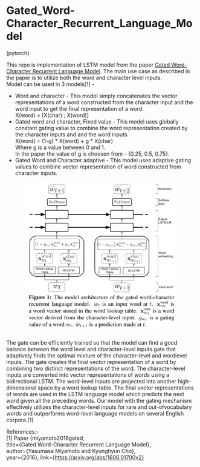 # Gated_Word-Character_Recurrent_Language_Model
(pytorch)

This repo is implementation of LSTM model from the paper [Gated Word-Character Recurrent Language Model](https://arxiv.org/pdf/1606.01700.pdf). The main use case as described in the paper is to utilize both the word and character level inputs.  
Model can be used in 3 models[1] -   
* Word and character -
This model simply concatenates the vector representations of a word constructed from the character input and the word input to get the final representation of a word.  
X(word) = [X(char) ; X(word)]
* Gated word and character, Fixed value -
This model uses globally constant gating value to combine the word representation created by the character inputs and and the word inputs.  
X(word) = (1-g) * X(word) + g * X(char)  
Where g is a value between 0 and 1.  
In the paper the value of g is choosen from - {0.25, 0.5, 0.75}.  
* Gated Word and  Character adaptive - This model uses adaptive gating values to combine vector representation of word constructed from character inputs.     

<center> <img src="https://github.com/arshadshk/GatedWord-Character_Recurrent_Language_Model/blob/master/model_architecture.JPG" width="400" height="400" /> </center>

The gate can be efficiently trained so that the
model can find a good balance between the word level and character-level inputs.gate that adaptively finds the optimal mixture of the character-level and wordlevel inputs. The gate creates the final vector representation of a word by combining two distinct representations of the word. The character-level inputs are converted into vector representations of words using a bidirectional LSTM. The word-level inputs are projected into another high-dimensional space by a word lookup table. The final vector representations of words are used in the LSTM language model which predicts the next word given all the preceding words. Our model with the gating mechanism effectively utilizes the character-level inputs for rare and out-ofvocabulary words and outperforms word-level language models on several English corpora.[1]


References:-  
[1] Paper {miyamoto2016gated,  
    title={Gated Word-Character Recurrent Language Model},  
    author={Yasumasa Miyamoto and Kyunghyun Cho},  
    year={2016},
    link={https://arxiv.org/abs/1606.01700v2}
